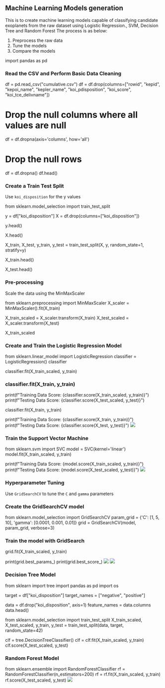 ## Machine Learning Models generation

This is to create machine learning models capable of classifying candidate exoplanets from the raw dataset using Logistic Regression., SVM, Decision Tree and Random Forest
The process is as below:

1. Preprocess the raw data
2. Tune the models
3. Compare the models

import pandas as pd

### Read the CSV and Perform Basic Data Cleaning

df = pd.read_csv("cumulative.csv")
df = df.drop(columns=["rowid", "kepid", "kepoi_name", "kepler_name", "koi_pdisposition", "koi_score", "koi_tce_delivname"])
# Drop the null columns where all values are null
df = df.dropna(axis='columns', how='all')
# Drop the null rows
df = df.dropna()
df.head()

### Create a Train Test Split

Use `koi_disposition` for the y values

from sklearn.model_selection import train_test_split

y = df["koi_disposition"]
X = df.drop(columns=["koi_disposition"])


y.head()

X.head()

X_train, X_test, y_train, y_test = train_test_split(X, y, random_state=1, stratify=y)

X_train.head()


X_test.head()

### Pre-processing

Scale the data using the MinMaxScaler

from sklearn.preprocessing import MinMaxScaler
X_scaler = MinMaxScaler().fit(X_train)

X_train_scaled = X_scaler.transform(X_train)
X_test_scaled = X_scaler.transform(X_test)

X_train_scaled


### Create and Train the Logistic Regression Model



from sklearn.linear_model import LogisticRegression
classifier = LogisticRegression()
classifier

classifier.fit(X_train_scaled, y_train)

### classifier.fit(X_train, y_train)

print(f"Training Data Score: {classifier.score(X_train_scaled, y_train)}")
print(f"Testing Data Score: {classifier.score(X_test_scaled, y_test)}")

classifier.fit(X_train, y_train)

print(f"Training Data Score: {classifier.score(X_train, y_train)}")
print(f"Testing Data Score: {classifier.score(X_test, y_test)}")
<img src="images/LogisticRegression.png">

### Train the Support Vector Machine

from sklearn.svm import SVC 
model = SVC(kernel='linear')
model.fit(X_train_scaled, y_train)

print(f"Training Data Score: {model.score(X_train_scaled, y_train)}")
print(f"Testing Data Score: {model.score(X_test_scaled, y_test)}")
<img src="images/SVM.png">

### Hyperparameter Tuning

Use `GridSearchCV` to tune the `C` and `gamma` parameters

### Create the GridSearchCV model
from sklearn.model_selection import GridSearchCV
param_grid = {'C': [1, 5, 10],
              'gamma': [0.0001, 0.001, 0.01]}
grid = GridSearchCV(model, param_grid, verbose=3)

### Train the model with GridSearch
grid.fit(X_train_scaled, y_train)

print(grid.best_params_)
print(grid.best_score_)
<img src="images/Hypertuning.png">
<img src="images/Hypertuning2.png">
### Decision Tree Model

from sklearn import tree
import pandas as pd
import os

target = df["koi_disposition"]
target_names = ["negative", "positive"]

data = df.drop("koi_disposition", axis=1)
feature_names = data.columns
data.head()

from sklearn.model_selection import train_test_split
X_train_scaled, X_test_scaled, y_train, y_test = train_test_split(data, target, random_state=42)

clf = tree.DecisionTreeClassifier()
clf = clf.fit(X_train_scaled, y_train)
clf.score(X_test_scaled, y_test)

### Random Forest Model

from sklearn.ensemble import RandomForestClassifier
rf = RandomForestClassifier(n_estimators=200)
rf = rf.fit(X_train_scaled, y_train)
rf.score(X_test_scaled, y_test)
<img src="images/DecisionTree.png">
